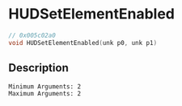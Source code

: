 # HUDSetElementEnabled
```c
// 0x005c02a0
void HUDSetElementEnabled(unk p0, unk p1)
```
## Description
```
Minimum Arguments: 2
Maximum Arguments: 2
```
